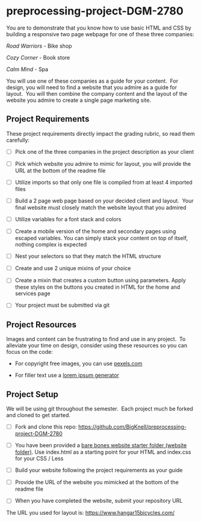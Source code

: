 # preprocessing-project-DGM-2780

You are to demonstrate that you know how to use basic HTML and CSS by building a responsive two page webpage for one of these three companies:

*Road Warriors* - Bike shop

*Cozy Corner* - Book store

*Calm Mind* - Spa

You will use one of these companies as a guide for your content.  For design, you will need to find a website that you admire as a guide for layout.  You will then combine the company content and the layout of the website you admire to create a single page marketing site.

## Project Requirements

These project requirements directly impact the grading rubric, so read them carefully:

- [ ] Pick one of the three companies in the project description as your client

- [ ] Pick which website you admire to mimic for layout, you will provide the URL at the bottom of the readme file

- [ ] Utilize imports so that only one file is compiled from at least 4 imported files

- [ ] Build a 2 page web page based on your decided client and layout.  Your final website must closely match the website layout that you admired

- [ ] Utilize variables for a font stack and colors

- [ ] Create a mobile version of the home and secondary pages using escaped variables.  You can simply stack your content on top of itself, nothing complex is expected

- [ ] Nest your selectors so that they match the HTML structure

- [ ] Create and use 2 unique mixins of your choice

- [ ] Create a mixin that creates a custom button using parameters.  Apply these styles on the buttons you created in HTML for the home and services page

- [ ] Your project must be submitted via git

## Project Resources

Images and content can be frustrating to find and use in any project.  To alleviate your time on design, consider using these resources so you can focus on the code:

- For copyright free images, you can use [pexels.com](https://www.pexels.com/)

- For filler text use a [lorem ipsum generator](https://www.lipsum.com/)

## Project Setup

We will be using git throughout the semester.  Each project much be forked and cloned to get started.  

- [ ] Fork and clone this repo: https://github.com/BigKnell/preprocessing-project-DGM-2780

- [ ] You have been provided a [bare bones website starter folder (website folder)](website).  Use index.html as a starting point for your HTML and index.css for your CSS / Less

- [ ] Build your website following the project requirements as your guide

- [ ] Provide the URL of the website you mimicked at the bottom of the readme file

- [ ] When you have completed the website, submit your repository URL

The URL you used for layout is: https://www.hangar15bicycles.com/

